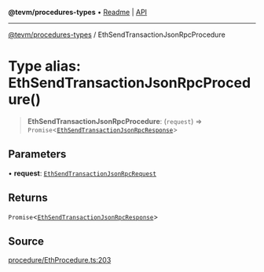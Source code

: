 **@tevm/procedures-types** • [Readme](../README.md) \| [API](../globals.md)

***

[@tevm/procedures-types](../README.md) / EthSendTransactionJsonRpcProcedure

# Type alias: EthSendTransactionJsonRpcProcedure()

> **EthSendTransactionJsonRpcProcedure**: (`request`) => `Promise`\<[`EthSendTransactionJsonRpcResponse`](EthSendTransactionJsonRpcResponse.md)\>

## Parameters

• **request**: [`EthSendTransactionJsonRpcRequest`](EthSendTransactionJsonRpcRequest.md)

## Returns

`Promise`\<[`EthSendTransactionJsonRpcResponse`](EthSendTransactionJsonRpcResponse.md)\>

## Source

[procedure/EthProcedure.ts:203](https://github.com/evmts/tevm-monorepo/blob/main/packages/procedures-types/src/procedure/EthProcedure.ts#L203)
